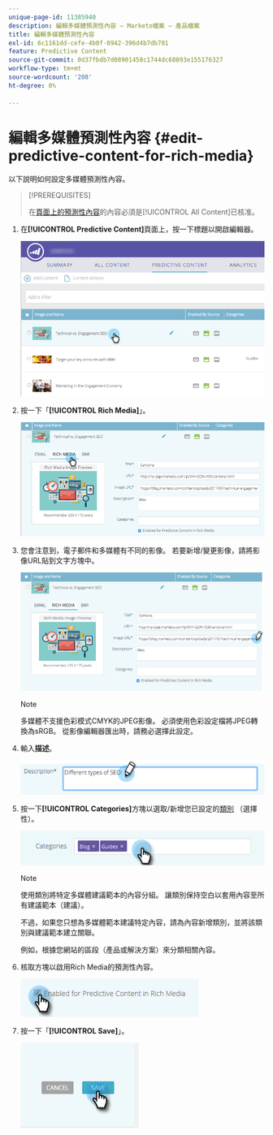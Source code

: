 ```yaml
---
unique-page-id: 11385940
description: 編輯多媒體預測性內容 — Marketo檔案 — 產品檔案
title: 編輯多媒體預測性內容
exl-id: 6c1161dd-cefe-4b0f-8942-396d4b7db701
feature: Predictive Content
source-git-commit: 0d37fbdb7d08901458c1744dc68893e155176327
workflow-type: tm+mt
source-wordcount: '208'
ht-degree: 0%

---
```


# 編輯多媒體預測性內容 {#edit-predictive-content-for-rich-media}

以下說明如何設定多媒體預測性內容。

>[!PREREQUISITES]
>
>在[頁面上的預測性內容](/help/marketo/product-docs/predictive-content/working-with-all-content/approve-a-title-for-predictive-content.md)的內容必須是[!UICONTROL All Content]已核准。

1. 在&#x200B;**[!UICONTROL Predictive Content]**&#x200B;頁面上，按一下標題以開啟編輯器。

   ![](assets/image2017-10-3-9-3a40-3a38.png)

1. 按一下「**[!UICONTROL Rich Media]**」。

   ![](assets/image2017-10-3-9-3a41-3a33.png)

1. 您會注意到，電子郵件和多媒體有不同的影像。 若要新增/變更影像，請將影像URL貼到文字方塊中。

   ![](assets/image2017-10-3-9-3a42-3a20.png)

   >[!NOTE]
   >
   >多媒體不支援色彩模式CMYK的JPEG影像。 必須使用色彩設定檔將JPEG轉換為sRGB。 從影像編輯器匯出時，請務必選擇此設定。

1. 輸入&#x200B;**描述**。

   ![](assets/image2017-10-3-9-3a43-3a43.png)

1. 按一下&#x200B;**[!UICONTROL Categories]**&#x200B;方塊以選取/新增您已設定的[類別](/help/marketo/product-docs/predictive-content/getting-started/set-up-categories.md) （選擇性）。

   ![](assets/image2017-10-3-9-3a55-3a57.png)

   >[!NOTE]
   >
   >使用類別將特定多媒體建議範本的內容分組。 讓類別保持空白以套用內容至所有建議範本（建議）。
   >
   >不過，如果您只想為多媒體範本建議特定內容，請為內容新增類別，並將該類別與建議範本建立關聯。
   >
   >例如，根據您網站的區段（產品或解決方案）來分類相關內容。

1. 核取方塊以啟用Rich Media的預測性內容。

   ![](assets/six-1.png)

1. 按一下「**[!UICONTROL Save]**」。

   ![](assets/save.png)
